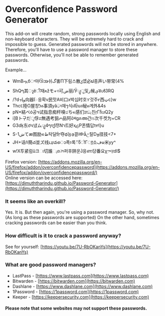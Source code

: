 # Overconfidence Password Generator

This add-on will create random, strong passwords locally using English and non-keyboard characters. They will be extremely hard to crack and impossible to guess. Generated passwords will not be stored in anywhere. Therefore, you'll have to use a password manager to store these passwords. Otherwise, you'll not be able to remember generated passwords.

Example...
- WmBጧбਾ마ઊအ쉬گ害П下림스散კ었ี必ຟ종声い带常(4%
- ShQף其ൂёी재ጸžモ+ও可ض丽/Ӯျु및ز候ېडൾ3RQ
- /?dㅝو向器ែ응확v民맛А비口х박십时호ፕ것주የ西ټc}w
- Thcદ陸Ο屋창לዕ事須yâටব재ៗ식ฝਓuส秘ዘ계外&4s
- pN*結べó공ዓ试指息痴杆嗅ඡちፍ感们ੜඩැ친ṛГჩಚQ2y
- i]Bト구だृ俘ವ無遇考狙ጦ品阿ōभgភഅ간ಣ次千켓为+CR
- G3dķ东ơપ냈ムျף4হქ尽Nר트好ҳહΡ폰情답tቸI}u
- S-1ښてæ图励ቴظ탁달ਇ夺థ능ạ결लÞẫඋ탈Dந径技<7+
- JH+话ñ簡చ並ズ线ւಘవൊ폭চ록័წोΓுए소فမ米yy^
- w!X투紧럼û크ા切誰ෑពઝ퍼후阱운ჰ응ണ당番요χాਤdI$

Firefox version: [https://addons.mozilla.org/en-US/firefox/addon/overconfidencepassword](https://addons.mozilla.org/en-US/firefox/addon/overconfidencepassword/)  
Online version can be accessed here: [https://dimuththarindu.github.io/Password-Generator](https://dimuththarindu.github.io/Password-Generator/)
  
### It seems like an overkill?
Yes. It is. But then again, you're using a password manager. So, why not. (As long as these passwords are supported)
On the other hand, sometimes cracking passwords can be easier than you think.

### How difficult is it to crack a password anyway?
See for yourself: [https://youtu.be/7U-RbOKanYs](https://youtu.be/7U-RbOKanYs)

### What are good password managers?
- LastPass - [https://www.lastpass.com](https://www.lastpass.com)
- Bitwarden - [https://bitwarden.com](https://bitwarden.com)
- Dashlane - [https://www.dashlane.com](https://www.dashlane.com)
- 1Password - [https://1password.com](https://1password.com)
- Keeper - [https://keepersecurity.com](https://keepersecurity.com)

#### Please note that some websites may not support these passwords.
